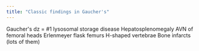 ```yaml
---
title: "Classic findings in Gaucher's"
---
```

Gaucher's dz = #1 lysosomal storage disease
Hepatosplenomegaly
AVN of femoral heads
Erlenmeyer flask femurs
H-shaped vertebrae
Bone infarcts (lots of them)

